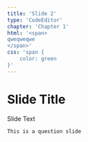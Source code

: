 ```yaml
---
title: 'Slide 2'
type: 'CodeEditor'
chapter: 'Chapter 1'
html: '<span>qweqweqwe</span>'
css: 'span {
    color: green
}'
---
```

# Slide Title
Slide Text
    

    This is a question slide